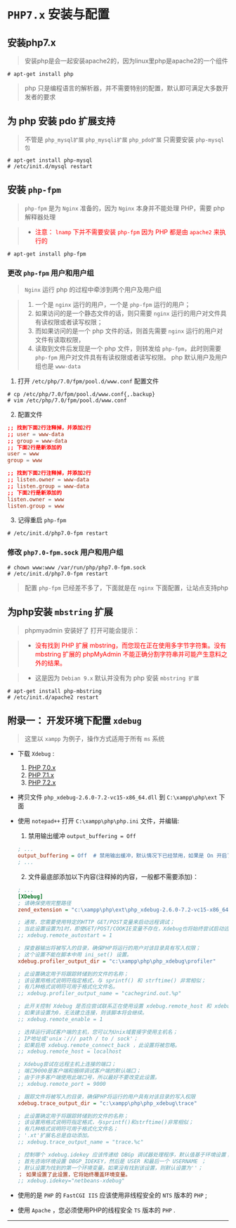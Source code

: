 # **`PHP7.x` 安装与配置**

## **安装php7.x**

> 安装php是会一起安装apache2的，因为linux里php是apache2的一个组件

```shell
# apt-get install php
```

> php 只是编程语言的解析器，并不需要特别的配置，默认即可满足大多数开发者的要求

## **为 php 安装 pdo 扩展支持**

> 不管是 `php_mysql扩展` `php_mysqli扩展` `php_pdo扩展` 只需要安装 `php-mysql包`

```shell
# apt-get install php-mysql
# /etc/init.d/mysql restart
```

## **安装 `php-fpm`**

> `php-fpm` 是为 `Nginx` 准备的，因为 `Nginx` 本身并不能处理 PHP，需要 php 解释器处理

> - <font color="red">注意： <code>lnamp</code> 下并不需要安装 <code>php-fpm</code> 因为 PHP 都是由 <code>apache2</code> 来执行的</font>

```shell
# apt-get install php-fpm
```

### **更改 `php-fpm` 用户和用户组**

> `Nginx` 运行 php 的过程中牵涉到两个用户及用户组

> 1. 一个是 `nginx` 运行的用户，一个是 `php-fpm` 运行的用户；
> 2. 如果访问的是一个静态文件的话，则只需要 `nginx` 运行的用户对文件具有读权限或者读写权限；
> 3. 而如果访问的是一个 php 文件的话，则首先需要 `nginx` 运行的用户对文件有读取权限，
> 4. 读取到文件后发现是一个 php 文件，则转发给 `php-fpm`，此时则需要 `php-fpm` 用户对文件具有有读权限或者读写权限。 php 默认用户及用户组也是 `www-data`

1. 打开 `/etc/php/7.0/fpm/pool.d/www.conf` 配置文件

  ```shell
  # cp /etc/php/7.0/fpm/pool.d/www.conf{,.backup}
  # vim /etc/php/7.0/fpm/pool.d/www.conf
  ```

2. 配置文件

  ```conf
  ;; 找到下面2行注释掉，并添加2行
  ;; user = www-data
  ;; group = www-data
  ;; 下面2行是新添加的
  user = www
  group = www

  ;; 找到下面2行注释掉，并添加2行
  ;; listen.owner = www-data
  ;; listen.group = www-data
  ;; 下面2行是新添加的
  listen.owner = www
  listen.group = www
  ```

3. 记得重启 `php-fpm`

```shell
# /etc/init.d/php7.0-fpm restart
```

### **修改 `php7.0-fpm.sock` 用户和用户组**

```shell
# chown www:www /var/run/php/php7.0-fpm.sock
# /etc/init.d/php7.0-fpm restart
```

> 配置 `php-fpm` 已经差不多了，下面就是在 `nginx` 下面配置，让站点支持php

## **为php安装 `mbstring` 扩展**

> phpmyadmin 安装好了 打开可能会提示：

> - <font color="red">没有找到 PHP 扩展 mbstring，而您现在正在使用多字节字符集。没有 mbstring 扩展的 phpMyAdmin 不能正确分割字符串并可能产生意料之外的结果。</font>

> - 这是因为 `Debian 9.x` 默认并没有为 php 安装 `mbstring 扩展`

```shell
# apt-get install php-mbstring
# /etc/init.d/apache2 restart
```

## 附录一： 开发环境下配置 `xdebug`
> 这里以 `xampp` 为例子，操作方式适用于所有 `ms` 系统

- 下载 `Xdebug` : 
  1. [PHP 7.0.x](https://xdebug.org/files/php_xdebug-2.6.0-7.0-vc14-x86_64.dll)
  2. [PHP 7.1.x](https://xdebug.org/files/php_xdebug-2.6.0-7.1-vc14-x86_64.dll)
  3. [PHP 7.2.x](https://xdebug.org/files/php_xdebug-2.6.0-7.2-vc15-x86_64.dll)
  
- 拷贝文件 `php_xdebug-2.6.0-7.2-vc15-x86_64.dll` 到 `C:\xampp\php\ext` 下面
- 使用 `notepad++` 打开 `C:\xampp\php\php.ini` 文件，并编辑:
  1. 禁用输出缓冲 `output_buffering = Off`
  ```ini
  ; ...
  output_buffering = Off  # 禁用输出缓冲，默认情况下已经禁用，如果是 On 开启了，请修改为 Off 禁用掉
  ; ...
  ```
  
  2. 文件最底部添加以下内容(注释掉的内容，一般都不需要添加)：
  ```ini
  ; ...
  [XDebug]
  ; 请确保使用完整路径
  zend_extension = "c:\xampp\php\ext\php_xdebug-2.6.0-7.2-vc15-x86_64.dll"
  
  ; 通常，您需要使用特定的HTTP GET/POST变量来启动远程调试；
  ; 当此设置设置为1时，即使GET/POST/COOKIE变量不存在，Xdebug也将始终尝试启动远程调试会话并尝试连接到客户端。
  ;; xdebug.remote_autostart = 1
  
  ; 探查器输出将被写入的目录，确保PHP将运行的用户对该目录具有写入权限；
  ; 这个设置不能在脚本中用 ini_set() 设置。
  xdebug.profiler_output_dir = "c:\xampp\php\php_xdebug\profiler"
  
  ; 此设置确定用于将跟踪转储到的文件的名称；
  ; 该设置用格式说明符指定格式，与 sprintf() 和 strftime() 非常相似；
  ; 有几种格式说明符可用于格式化文件名。
  ;; xdebug.profiler_output_name = "cachegrind.out.%p"
  
  ; 此开关控制 Xdebug 是否应尝试联系正在使用设置 xdebug.remote_host 和 xdebug.remote_port 设置的侦听主机和端口的调试客户端；
  ; 如果该设置为0，无法建立连接，则该脚本将会继续。
  ;; xdebug.remote_enable = 1
  
  ; 选择运行调试客户端的主机，您可以为Unix域套接字使用主机名；
  ; IP地址或'unix：/// path / to / sock'；
  ; 如果启用 xdebug.remote_connect_back ，此设置将被忽略。
  ;; xdebug.remote_host = localhost
  
  ; Xdebug尝试在远程主机上连接的端口；
  ; 端口9000是客户端和捆绑调试客户端的默认端口；
  ; 由于许多客户端使用此端口号，所以最好不要改变此设置。
  ;; xdebug.remote_port = 9000
  
  ; 跟踪文件将被写入的目录，确保PHP将运行的用户具有对该目录的写入权限
  xdebug.trace_output_dir = "c:\xampp\php\php_xdebug\trace"
  
  ; 此设置确定用于将跟踪转储到的文件的名称；
  ; 该设置用格式说明符指定格式，与sprintf()和strftime()非常相似；
  ; 有几种格式说明符可用于格式化文件名；
  ; '.xt'扩展名总是自动添加。
  ;; xdebug.trace_output_name = "trace.%c"
  
  ; 控制哪个 xdebug.idekey 应该传递给 DBGp 调试器处理程序，默认值基于环境设置；
  ; 首先咨询环境设置 DBGP_IDEKEY，然后是 USER 和最后一个 USERNAME ；
  ; 默认设置为找到的第一个环境变量。如果没有找到该设置，则默认设置为''；
  ； 如果设置了此设置，它将始终覆盖环境变量。
  ;; xdebug.idekey="netbeans-xdebug"
  ```

- 使用的是 `PHP` 的 `FastCGI IIS` 应该使用非线程安全的 `NTS` 版本的 `PHP` ;
- 使用 `Apache` ，您必须使用PHP的线程安全 `TS` 版本的 `PHP` .
--------------------------------------------------------------------------------

